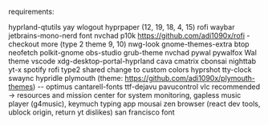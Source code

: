 requirements:

hyprland-qtutils
yay
wlogout
hyprpaper (12, 19, 18, 4, 15)
rofi
waybar
jetbrains-mono-nerd font
nvchad
p10k
https://github.com/adi1090x/rofi - checkout more (type 2 theme 9, 10)
nwg-look
gnome-themes-extra
btop
neofetch
polkit-gnome
obs-studio
grub-theme
nvchad
pywal
pywalfox
Wal theme vscode
xdg-desktop-portal-hyprland
cava
cmatrix
cbonsai
nighttab
yt-x
spotify
rofi type2 shared change to custom colors
hyprshot
tty-clock
swaync
hypridle
plymouth (theme: https://github.com/adi1090x/plymouth-themes) -- optimus
  cantarell-fonts
  ttf-dejavu
pavucontrol
vlc
recommended -> resources and mission center for system monitoring, gapless music player (g4music), keymuch typing app mousai zen browser (react dev tools, ublock origin, return yt dislikes)
san francisco font
